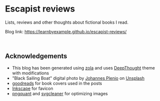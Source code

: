 # Escapist reviews

Lists, reviews and other thoughts about fictional books I read.

Blog link: https://learnbyexample.github.io/escapist-reviews/

<br>

## Acknowledgements

* This blog has been generated using [zola](https://github.com/getzola/zola) and uses [DeepThought](https://www.getzola.org/themes/deepthought/) theme with modifications
* "Black Sailing Boat" digital photo by [Johannes Plenio](https://unsplash.com/@jplenio) on [Unsplash](https://unsplash.com/photos/DKix6Un55mw)
* [goodreads](https://www.goodreads.com) for book covers used in the posts
* [Inkscape](https://inkscape.org/) for favicon
* [pngquant](https://pngquant.org/) and [svgcleaner](https://github.com/RazrFalcon/svgcleaner) for optimizing images
